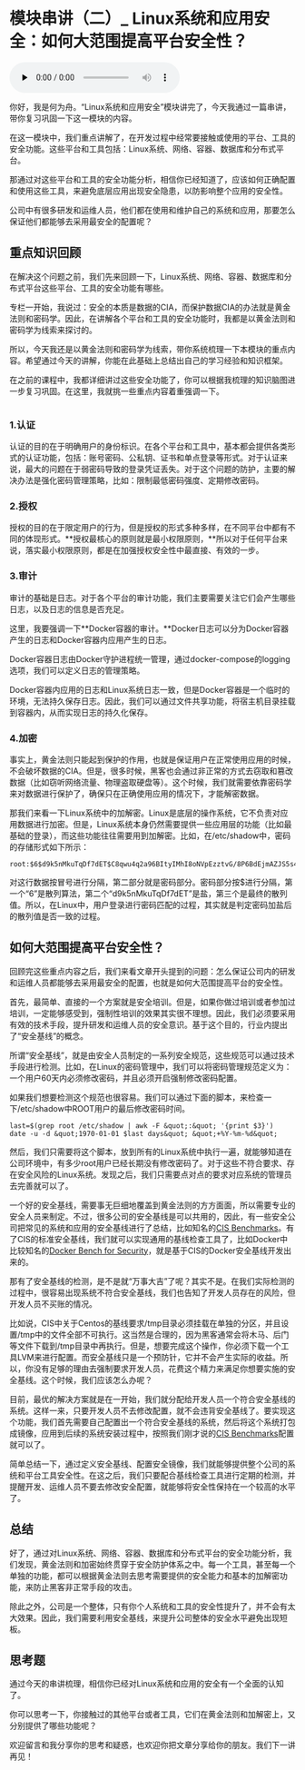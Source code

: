 # 模块串讲（二）_ Linux系统和应用安全：如何大范围提高平台安全性？

<audio id="audio" title="模块串讲（二）| Linux系统和应用安全：如何大范围提高平台安全性？" controls="" preload="none"><source id="mp3" src="https://static001.geekbang.org/resource/audio/b3/f1/b3ebdab00eaecff243e3df8ed01229f1.mp3"></audio>

你好，我是何为舟。“Linux系统和应用安全”模块讲完了，今天我通过一篇串讲，带你复习巩固一下这一模块的内容。

在这一模块中，我们重点讲解了，在开发过程中经常要接触或使用的平台、工具的安全功能。这些平台和工具包括：Linux系统、网络、容器、数据库和分布式平台。

那通过对这些平台和工具的安全功能分析，相信你已经知道了，应该如何正确配置和使用这些工具，来避免底层应用出现安全隐患，以防影响整个应用的安全性。

公司中有很多研发和运维人员，他们都在使用和维护自己的系统和应用，那要怎么保证他们都能够去采用最安全的配置呢？

## 重点知识回顾

在解决这个问题之前，我们先来回顾一下，Linux系统、网络、容器、数据库和分布式平台这些平台、工具的安全功能有哪些。

专栏一开始，我说过：安全的本质是数据的CIA，而保护数据CIA的办法就是黄金法则和密码学。因此，在讲解各个平台和工具的安全功能时，我都是以黄金法则和密码学为线索来探讨的。

所以，今天我还是以黄金法则和密码学为线索，带你系统梳理一下本模块的重点内容。希望通过今天的讲解，你能在此基础上总结出自己的学习经验和知识框架。

在之前的课程中，我都详细讲过这些安全功能了，你可以根据我梳理的知识脑图进一步复习巩固。在这里，我就挑一些重点内容着重强调一下。

<img src="https://static001.geekbang.org/resource/image/12/35/12d23b6cfa9f6813fef65a447a15cd35.jpg" alt="">

### 1.认证

认证的目的在于明确用户的身份标识。在各个平台和工具中，基本都会提供各类形式的认证功能，包括：账号密码、公私钥、证书和单点登录等形式。对于认证来说，最大的问题在于弱密码导致的登录凭证丢失。对于这个问题的防护，主要的解决办法是强化密码管理策略，比如：限制最低密码强度、定期修改密码。

### 2.授权

授权的目的在于限定用户的行为，但是授权的形式多种多样，在不同平台中都有不同的体现形式。**授权最核心的原则就是最小权限原则，**所以对于任何平台来说，落实最小权限原则，都是在加强授权安全性中最直接、有效的一步。

### 3.审计

审计的基础是日志。对于各个平台的审计功能，我们主要需要关注它们会产生哪些日志，以及日志的信息是否充足。

这里，我要强调一下**Docker容器的审计。**Docker日志可以分为Docker容器产生的日志和Docker容器内应用产生的日志。

Docker容器日志由Docker守护进程统一管理，通过docker-compose的logging选项，我们可以定义日志的管理策略。

Docker容器内应用的日志和Linux系统日志一致，但是Docker容器是一个临时的环境，无法持久保存日志。因此，我们可以通过文件共享功能，将宿主机目录挂载到容器内，从而实现日志的持久化保存。

### 4.加密

事实上，黄金法则只能起到保护的作用，也就是保证用户在正常使用应用的时候，不会破坏数据的CIA。但是，很多时候，黑客也会通过非正常的方式去窃取和篡改数据（比如窃听网络流量、物理盗取硬盘等）。这个时候，我们就需要依靠密码学来对数据进行保护了，确保只在正确使用应用的情况下，才能解密数据。

那我们来看一下Linux系统中的加解密。Linux是底层的操作系统，它不负责对应用数据进行加密。但是，Linux系统本身仍然需要提供一些应用层的功能（比如最基础的登录），而这些功能往往需要用到加解密。比如，在/etc/shadow中，密码的存储形式如下所示：

```
root:$6$d9k5nMkuTqDf7dET$C8qwu4q2a96BItyIMhI8oNVpEzztvG/8P6BdEjmAZJS5s4Ad66MI9HxKDtImz7m.QSvVZgk7BhCLM5pFnro1U0::0:99999:7:::

```

对这行数据按冒号进行分隔，第二部分就是密码部分。密码部分按$进行分隔，第一个“6”是散列算法，第二个“d9k5nMkuTqDf7dET”是盐，第三个是最终的散列值。所以，在Linux中，用户登录进行密码匹配的过程，其实就是判定密码加盐后的散列值是否一致的过程。

## 如何大范围提高平台安全性？

回顾完这些重点内容之后，我们来看文章开头提到的问题：怎么保证公司内的研发和运维人员都能够去采用最安全的配置，也就是如何大范围提高平台的安全性。

首先，最简单、直接的一个方案就是安全培训。但是，如果你做过培训或者参加过培训，一定能够感受到，强制性培训的效果其实很不理想。因此，我们必须要采用有效的技术手段，提升研发和运维人员的安全意识。基于这个目的，行业内提出了“安全基线”的概念。

所谓“安全基线”，就是由安全人员制定的一系列安全规范，这些规范可以通过技术手段进行检测。比如，在Linux的密码管理中，我们可以将密码管理规范定义为：一个用户60天内必须修改密码，并且必须开启强制修改密码配置。

如果我们想要检测这个规范也很容易。我们可以通过下面的脚本，来检查一下/etc/shadow中ROOT用户的最后修改密码时间。

```
last=$(grep root /etc/shadow | awk -F &quot;:&quot; '{print $3}')
date -u -d &quot;1970-01-01 $last days&quot; &quot;+%Y-%m-%d&quot;

```

然后，我们只需要将这个脚本，放到所有的Linux系统中执行一遍，就能够知道在公司环境中，有多少root用户已经长期没有修改密码了。对于这些不符合要求、存在安全风险的Linux系统。发现之后，我们只需要点对点的要求对应系统的管理员去完善就可以了。

一个好的安全基线，需要事无巨细地覆盖到黄金法则的方方面面，所以需要专业的安全人员来制定。不过，很多公司的安全基线是可以共用的，因此，有一些安全公司把常见的系统和应用的安全基线进行了总结，比如知名的[CIS Benchmarks](https://www.cisecurity.org/cis-benchmarks/)。有了CIS的标准安全基线，我们就可以实现通用的基线检查工具了，比如Docker中比较知名的[Docker Bench for Security](https://github.com/docker/docker-bench-security)，就是基于CIS的Docker安全基线开发出来的。

那有了安全基线的检测，是不是就“万事大吉”了呢？其实不是。在我们实际检测的过程中，很容易出现系统不符合安全基线，我们也告知了开发人员存在的风险，但开发人员不买账的情况。

比如说，CIS中关于Centos的基线要求/tmp目录必须挂载在单独的分区，并且设置/tmp中的文件全部不可执行。这当然是合理的，因为黑客通常会将木马、后门等文件下载到/tmp目录中再执行。但是，想要完成这个操作，你必须下载一个工具LVM来进行配置。而安全基线只是一个预防针，它并不会产生实际的收益。所以，你没有足够的理由去强制要求开发人员，花费这个精力来满足你想要实施的安全基线。这个时候，我们应该怎么办呢？

目前，最优的解决方案就是在一开始，我们就分配给开发人员一个符合安全基线的系统。这样一来，只要开发人员不去修改配置，就不会违背安全基线了。要实现这个功能，我们首先需要自己配置出一个符合安全基线的系统，然后将这个系统打包成镜像，应用到后续的系统安装过程中，按照我们刚才说的[CIS Benchmarks](https://www.cisecurity.org/cis-benchmarks/)配置就可以了。

简单总结一下，通过定义安全基线、配置安全镜像，我们就能够提供整个公司的系统和平台工具安全性。在这之后，我们只要配合基线检查工具进行定期的检测，并提醒开发、运维人员不要去修改安全配置，就能够将安全性保持在一个较高的水平了。

## 总结

好了，通过对Linux系统、网络、容器、数据库和分布式平台的安全功能分析，我们发现，黄金法则和加密始终贯穿于安全防护体系之中。每一个工具，甚至每一个单独的功能，都可以根据黄金法则去思考需要提供的安全能力和基本的加解密功能，来防止黑客非正常手段的攻击。

除此之外，公司是一个整体，只有你个人系统和工具的安全性提升了，并不会有太大效果。因此，我们需要利用安全基线，来提升公司整体的安全水平避免出现短板。

## 思考题

通过今天的串讲梳理，相信你已经对Linux系统和应用的安全有一个全面的认知了。

你可以思考一下，你接触过的其他平台或者工具，它们在黄金法则和加解密上，又分别提供了哪些功能呢？

欢迎留言和我分享你的思考和疑惑，也欢迎你把文章分享给你的朋友。我们下一讲再见！
